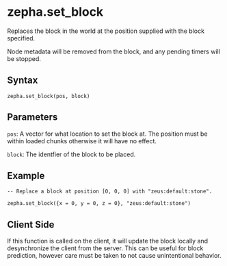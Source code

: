 # zepha.set_block

Replaces the block in the world at the position supplied with the block specified.

Node metadata will be removed from the block, and any pending timers will be stopped.

## Syntax 

`zepha.set_block(pos, block)`

## Parameters

`pos`: A vector for what location to set the block at. The position must be within loaded chunks otherwise it will have no effect.

`block`: The identfier of the block to be placed.

## Example

```
-- Replace a block at position [0, 0, 0] with "zeus:default:stone".

zepha.set_block({x = 0, y = 0, z = 0}, "zeus:default:stone")
```

## Client Side

If this function is called on the client, it will update the block locally and desynchronize the client from the server. This can be useful for block prediction, however care must be taken to not cause unintentional behavior.
